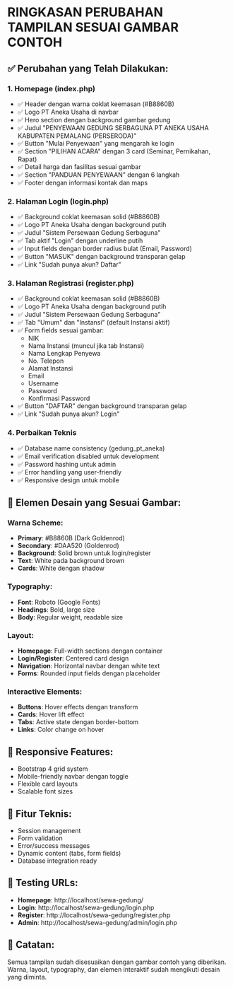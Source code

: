 # RINGKASAN PERUBAHAN TAMPILAN SESUAI GAMBAR CONTOH

## ✅ Perubahan yang Telah Dilakukan:

### 1. **Homepage (index.php)**
- ✅ Header dengan warna coklat keemasan (#B8860B)
- ✅ Logo PT Aneka Usaha di navbar
- ✅ Hero section dengan background gambar gedung
- ✅ Judul "PENYEWAAN GEDUNG SERBAGUNA PT ANEKA USAHA KABUPATEN PEMALANG (PERSERODA)"
- ✅ Button "Mulai Penyewaan" yang mengarah ke login
- ✅ Section "PILIHAN ACARA" dengan 3 card (Seminar, Pernikahan, Rapat)
- ✅ Detail harga dan fasilitas sesuai gambar
- ✅ Section "PANDUAN PENYEWAAN" dengan 6 langkah
- ✅ Footer dengan informasi kontak dan maps

### 2. **Halaman Login (login.php)**
- ✅ Background coklat keemasan solid (#B8860B)
- ✅ Logo PT Aneka Usaha dengan background putih
- ✅ Judul "Sistem Persewaan Gedung Serbaguna"
- ✅ Tab aktif "Login" dengan underline putih
- ✅ Input fields dengan border radius bulat (Email, Password)
- ✅ Button "MASUK" dengan background transparan gelap
- ✅ Link "Sudah punya akun? Daftar"

### 3. **Halaman Registrasi (register.php)**
- ✅ Background coklat keemasan solid (#B8860B)
- ✅ Logo PT Aneka Usaha dengan background putih
- ✅ Judul "Sistem Persewaan Gedung Serbaguna"
- ✅ Tab "Umum" dan "Instansi" (default Instansi aktif)
- ✅ Form fields sesuai gambar:
  - NIK
  - Nama Instansi (muncul jika tab Instansi)
  - Nama Lengkap Penyewa
  - No. Telepon
  - Alamat Instansi
  - Email
  - Username
  - Password
  - Konfirmasi Password
- ✅ Button "DAFTAR" dengan background transparan gelap
- ✅ Link "Sudah punya akun? Login"

### 4. **Perbaikan Teknis**
- ✅ Database name consistency (gedung_pt_aneka)
- ✅ Email verification disabled untuk development
- ✅ Password hashing untuk admin
- ✅ Error handling yang user-friendly
- ✅ Responsive design untuk mobile

## 🎨 **Elemen Desain yang Sesuai Gambar:**

### Warna Scheme:
- **Primary**: #B8860B (Dark Goldenrod)
- **Secondary**: #DAA520 (Goldenrod)
- **Background**: Solid brown untuk login/register
- **Text**: White pada background brown
- **Cards**: White dengan shadow

### Typography:
- **Font**: Roboto (Google Fonts)
- **Headings**: Bold, large size
- **Body**: Regular weight, readable size

### Layout:
- **Homepage**: Full-width sections dengan container
- **Login/Register**: Centered card design
- **Navigation**: Horizontal navbar dengan white text
- **Forms**: Rounded input fields dengan placeholder

### Interactive Elements:
- **Buttons**: Hover effects dengan transform
- **Cards**: Hover lift effect
- **Tabs**: Active state dengan border-bottom
- **Links**: Color change on hover

## 📱 **Responsive Features:**
- Bootstrap 4 grid system
- Mobile-friendly navbar dengan toggle
- Flexible card layouts
- Scalable font sizes

## 🔧 **Fitur Teknis:**
- Session management
- Form validation
- Error/success messages
- Dynamic content (tabs, form fields)
- Database integration ready

## 🚀 **Testing URLs:**
- **Homepage**: http://localhost/sewa-gedung/
- **Login**: http://localhost/sewa-gedung/login.php
- **Register**: http://localhost/sewa-gedung/register.php
- **Admin**: http://localhost/sewa-gedung/admin/login.php

## 📝 **Catatan:**
Semua tampilan sudah disesuaikan dengan gambar contoh yang diberikan. Warna, layout, typography, dan elemen interaktif sudah mengikuti desain yang diminta.
